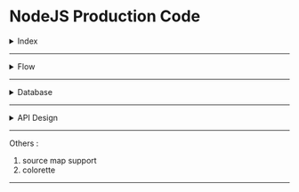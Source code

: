 # NodeJS Production Code

<details>
<summary>Index</summary>

## Index

- Server
- Database
- API Design -> MVC architecture

</details>

---

<details>
<summary>Flow</summary>

## FLow

1. Basic Setup (prismaORM + Postgres)
2. Clean Code
3. Express Built-in Middlewares
   - `express.json()`
   - `express.static()`
4. Third Party Middlewares
   - `cors` : Cross-Origin Resource
   - `helmet` : security
   - `express-rate-limit` : control the api-call rate limit
5. Error Handling
   - global errorMiddleware
   - Custom errorHandler
   - NotFound Route
6. DTOs Structure

   - HttpResponse

   ```ts
   success:boolean,
   statusCode:number,
   message:string,
   data:unknown,
   req:{
      ip:req.ip || null,
      method:req.method,
      url:req.originalUrl
   }
   ```

   - HttpError

     ```ts
     success:boolean,
     statusCode:number,
     message:string,
     data:unknown
     trace?: object | null // Learn trace
     ```

7. Response Handling
8. asyncHandler
9. authentication (Tokens)
10. Authorization (RBAC)
11. queryOptions
12. swagger
13. Docker

</details>

---

<details>
<summary>Database</summary>

## Database

1. Database Schema Design

</details>

---

<details>
<summary>API Design</summary>

## API Design

</details>

---

Others :

1. source map support
2. colorette

---
